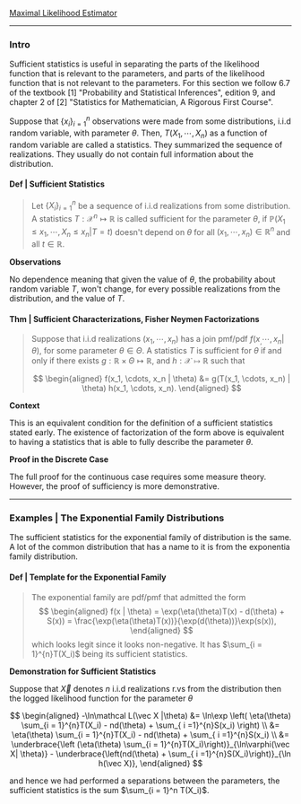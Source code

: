 [Maximal Likelihood Estimator](Maximal%20Likelihood%20Estimator.md)


---
### **Intro**

Sufficient statistics is useful in separating the parts of the likelihood function that is relevant to the parameters, and parts of the likelihood function that is not relevant to the parameters. For this section we follow 6.7 of the textbook \[1\] "Probability and Statistical Inferences", edition 9, and chapter 2 of \[2\] "Statistics for Mathematician, A Rigorous First Course". 

Suppose that $\{x_i\}_{i = 1}^n$ observations were made from some distributions, i.i.d random variable, with parameter $\theta$. Then, $T(X_1, \cdots, X_n)$ as a function of random variable are called a statistics. They summarized the sequence of realizations. They usually do not contain full information about the distribution. 

#### **Def | Sufficient Statistics**
> Let $\{X_i\}_{i = 1}^n$ be a sequence of i.i.d realizations from some distribution. A statistics $T:\mathcal X^n\mapsto \mathbb R$ is called sufficient for the parameter $\theta$, if $\mathbb P(X_1 \le x_1, \cdots, X_n \le x_n | T = t)$ doesn't depend on $\theta$ for all $(x_1, \cdots, x_n) \in \mathbb R^n$ and all $t\in \mathbb R$. 

**Observations**

No dependence meaning that given the value of $\theta$, the probability about random variable $T$, won't change, for every possible realizations from the distribution, and the value of $T$. 

#### **Thm | Sufficient Characterizations, Fisher Neymen Factorizations**
> Suppose that i.i.d realizations $(x_1, \cdots, x_n)$ has a join pmf/pdf $f(x_, \cdots, x_n | \theta)$, for some parameter $\theta \in \Theta$. A statistics $T$ is sufficient for $\theta$ if and only if there exists $g: \mathbb R\times \Theta \mapsto \mathbb R$, and $h: \mathcal X\mapsto \mathbb R$  such that 
>
> $$
> \begin{aligned}
>   f(x_1, \cdots, x_n | \theta) &= 
>   g(T(x_1, \cdots, x_n) | \theta) h(x_1, \cdots, x_n). 
> \end{aligned}
> $$

**Context**

This is an equivalent condition for the definition of a sufficient statistics stated early. The existence of factorization of the form above is equivalent to having a statistics that is able to fully describe the parameter $\theta$. 

**Proof in the Discrete Case**

The full proof for the continuous case requires some measure theory. However, the proof of sufficiency is more demonstrative. 


---
### **Examples | The Exponential Family Distributions**

The sufficient statistics for the exponential family of distribution is the same. A lot of the common distribution that has a name to it is from the exponentia family distribution. 

#### **Def | Template for the Exponential Family**
> The exponential family are pdf/pmf that admitted the form 
> $$
> \begin{aligned}
>     f(x | \theta) = \exp(\eta(\theta)T(x) - d(\theta) + S(x)) = \frac{\exp(\eta(\theta)T(x))}{\exp(d(\theta))}\exp(s(x)), 
> \end{aligned}
> $$
> which looks legit since it looks non-negative. It has $\sum_{i = 1}^{n}T(X_i)$ being its sufficient statistics.

**Demonstration for Sufficient Statistics**

Suppose that $\vec X$ denotes $n$ i.i.d realizations r.vs from the distribution then the logged likelihood function for the parameter $\theta$

$$
\begin{aligned}
    -\ln\mathcal L(\vec X |\theta) &= 
    \ln\exp
    \left(
        \eta(\theta) \sum_{i = 1}^{n}T(X_i) - 
        nd(\theta) + \sum_{ i =1}^{n}S(x_i)
    \right)
    \\
    &= 
    \eta(\theta) \sum_{i = 1}^{n}T(X_i) - 
        nd(\theta) + \sum_{ i =1}^{n}S(x_i)
    \\
    &= 
    \underbrace{\left (\eta(\theta) \sum_{i = 1}^{n}T(X_i)\right)}_{\ln\varphi(\vec X| \theta)}
    - 
    \underbrace{\left(nd(\theta) + \sum_{ i =1}^{n}S(X_i)\right)}_{\ln h(\vec X)}, 
\end{aligned}
$$

and hence we had performed a separations between the parameters, the sufficient statistics is the sum $\sum_{i = 1}^n T(X_i)$. 




